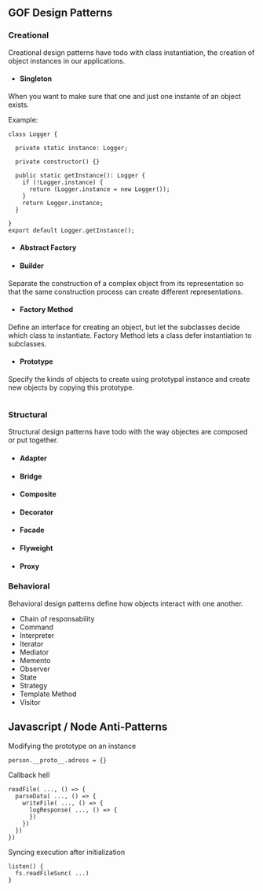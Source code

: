 ## GOF Design Patterns

### Creational

Creational design patterns have todo with class instantiation, the creation of object instances in our applications.

- #### Singleton

When you want to make sure that one and just one instante of an object exists.

Example:
```
class Logger {
 
  private static instance: Logger;

  private constructor() {}

  public static getInstance(): Logger {
    if (!Logger.instance) {
      return (Logger.instance = new Logger());
    }
    return Logger.instance;
  }

}
export default Logger.getInstance();
```

- #### Abstract Factory


- #### Builder

Separate the construction of a complex object from its representation so that the same construction process can create different representations.

- #### Factory Method

Define an interface for creating an object, but let the subclasses decide which class to instantiate. Factory Method lets a class defer instantiation to subclasses.

- #### Prototype

Specify the kinds of objects to create using prototypal instance and create new objects by copying this prototype.

```
```

### Structural

Structural design patterns have todo with the way objectes are composed or put together.

- #### Adapter


- #### Bridge
- #### Composite
- #### Decorator
- #### Facade
- #### Flyweight
- #### Proxy

### Behavioral

Behavioral design patterns define how objects interact with one another.

- Chain of responsability
- Command
- Interpreter
- Iterator
- Mediator
- Memento
- Observer
- State
- Strategy
- Template Method
- Visitor

## Javascript / Node  Anti-Patterns

Modifying the prototype on an instance
```
person.__proto__.adress = {}
```

Callback hell
```
readFile( ..., () => {
  parseData( ..., () => {
    writeFile( ..., () => {
      logResponse( ..., () => {      
      })
    })
  })
})
```

Syncing execution after initialization
```
listen() {
  fs.readFileSunc( ...)
}
```


